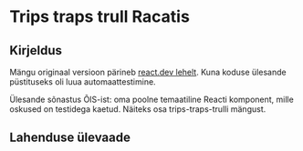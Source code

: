 # Trips traps trull Racatis

## Kirjeldus

Mängu originaal versioon pärineb [react.dev lehelt](https://react.dev/learn/tutorial-tic-tac-toe). Kuna koduse ülesande püstituseks oli luua automaattestimine.

Ülesande sõnastus ÕIS-ist: oma poolne temaatiline Reacti komponent, mille oskused on testidega kaetud. Näiteks osa trips-traps-trulli mängust.

## Lahenduse ülevaade

